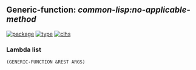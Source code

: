 ## Generic-function: ***common-lisp:no-applicable-method***
[![package](https://img.shields.io/badge/Package-COMMON--LISP-5f9ea0.svg?style=social&colorA=999999)](../) [![type](https://img.shields.io/badge/Type-Generic--Function-5f9ea0.svg?style=social&colorA=999999)](../#generic-function) [![clhs](https://img.shields.io/badge/CLHS-NO--APPLICABLE--METHOD-5f9ea0.svg?style=social&colorA=999999)](http://www.lispworks.com/documentation/HyperSpec/Body/f_no_app.htm) 
### Lambda list
```
(GENERIC-FUNCTION &REST ARGS)
```
